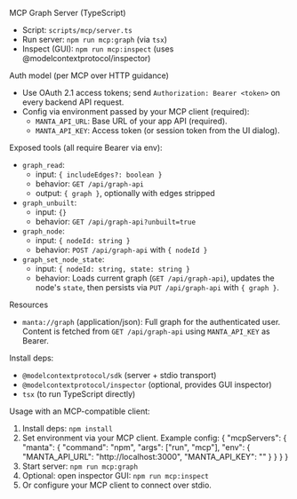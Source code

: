 MCP Graph Server (TypeScript)

- Script: `scripts/mcp/server.ts`
- Run server: `npm run mcp:graph` (via `tsx`)
- Inspect (GUI): `npm run mcp:inspect` (uses @modelcontextprotocol/inspector)

Auth model (per MCP over HTTP guidance)
- Use OAuth 2.1 access tokens; send `Authorization: Bearer <token>` on every backend API request.
- Config via environment passed by your MCP client (required):
  - `MANTA_API_URL`: Base URL of your app API (required).
  - `MANTA_API_KEY`: Access token (or session token from the UI dialog).

Exposed tools (all require Bearer via env):
- `graph_read`:
  - input: `{ includeEdges?: boolean }`
  - behavior: `GET /api/graph-api`
  - output: `{ graph }`, optionally with edges stripped
- `graph_unbuilt`:
  - input: `{}`
  - behavior: `GET /api/graph-api?unbuilt=true`
- `graph_node`:
  - input: `{ nodeId: string }`
  - behavior: `POST /api/graph-api` with `{ nodeId }`
 - `graph_set_node_state`:
   - input: `{ nodeId: string, state: string }`
   - behavior: Loads current graph (`GET /api/graph-api`), updates the node's `state`, then persists via `PUT /api/graph-api` with `{ graph }`.

Resources
- `manta://graph` (application/json): Full graph for the authenticated user. Content is fetched from `GET /api/graph-api` using `MANTA_API_KEY` as Bearer.

Install deps:
- `@modelcontextprotocol/sdk` (server + stdio transport)
- `@modelcontextprotocol/inspector` (optional, provides GUI inspector)
- `tsx` (to run TypeScript directly)

Usage with an MCP-compatible client:
1) Install deps: `npm install`
2) Set environment via your MCP client. Example config:
   {
     "mcpServers": {
       "manta": {
         "command": "npm",
         "args": ["run", "mcp"],
         "env": {
           "MANTA_API_URL": "http://localhost:3000",
           "MANTA_API_KEY": "<token>"
         }
       }
     }
   }
3) Start server: `npm run mcp:graph`
4) Optional: open inspector GUI: `npm run mcp:inspect`
5) Or configure your MCP client to connect over stdio.
